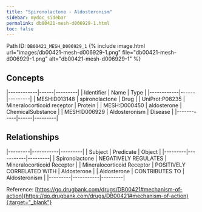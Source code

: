 ```yaml
---
title: "Spironolactone - Aldosteronism"
sidebar: mydoc_sidebar
permalink: db00421-mesh-d006929-1.html
toc: false 
---
```



Path ID: `DB00421_MESH_D006929_1`
{% include image.html url="images/db00421-mesh-d006929-1.png" file="db00421-mesh-d006929-1.png" alt="db00421-mesh-d006929-1" %}

## Concepts

|------------|------|---------|
| Identifier | Name | Type    |
|------------|------|---------|
| MESH:D013148 | spironolactone | Drug |
| UniProt:P08235 | Mineralocorticoid receptor | Protein |
| MESH:D000450 | aldosterone | ChemicalSubstance |
| MESH:D006929 | Aldosteronism | Disease |
|------------|------|---------|

## Relationships

|---------|-----------|---------|
| Subject | Predicate | Object  |
|---------|-----------|---------|
| Spironolactone | NEGATIVELY REGULATES | Mineralocorticoid Receptor |
| Mineralocorticoid Receptor | POSITIVELY CORRELATED WITH | Aldosterone |
| Aldosterone | CONTRIBUTES TO | Aldosteronism |
|---------|-----------|---------|

Reference: [https://go.drugbank.com/drugs/DB00421#mechanism-of-action](https://go.drugbank.com/drugs/DB00421#mechanism-of-action){:target="_blank"}